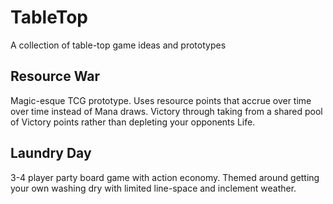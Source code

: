 # TableTop
A collection of table-top game ideas and prototypes

## Resource War

Magic-esque TCG prototype.  Uses resource points that accrue over time over time instead of Mana draws.  Victory through taking from a shared pool of Victory points rather than depleting your opponents Life.

## Laundry Day

3-4 player party board game with action economy.  Themed around getting your own washing dry with limited line-space and inclement weather.
